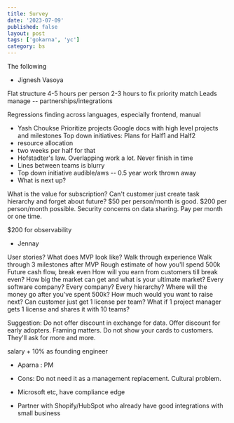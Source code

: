 ```yaml
---
title: Survey
date: '2023-07-09'
published: false
layout: post
tags: ['gokarna', 'yc']
category: bs
---
```

The following 
- Jignesh Vasoya

Flat structure
4-5 hours per person
2-3 hours to fix
priority match
Leads manage -- partnerships/integrations

Regressions finding across languages, especially frontend, manual


- Yash Choukse
Prioritize projects
Google docs with high level projects and milestones
Top down initiatives: Plans for Half1 and Half2
- resource allocation
- two weeks per half for that
- Hofstadter's law. Overlapping work a lot. Never finish in time
- Lines between teams is blurry
- Top down initiative audible/aws -- 0.5 year work thrown away
- What is next up?

What is the value for subscription? Can't customer just create task hierarchy and forget about future?
$50 per person/month is good. $200 per person/month possible. Security concerns on data sharing.
Pay per month or one time.

$200 for observability

- Jennay

User stories? What does MVP look like? Walk through experience
Walk through 3 milestones after MVP
Rough estimate of how you'll spend 500k
Future cash flow, break even
How will you earn from customers till break even?
How big the market can get and what is your ultimate market? Every software company? Every company? Every hierarchy?
Where will the money go after you've spent 500k? How much would you want to raise next?
Can customer just get 1 license per team? What if 1 project manager gets 1 license and shares it with 10 teams?

Suggestion: Do not offer discount in exchange for data. Offer discount for early adopters. Framing matters. Do not show your cards to customers. They'll ask for more and more.


salary + 10% as founding engineer


- Aparna : PM

- Cons: Do not need it as a management replacement. Cultural problem.
- Microsoft etc, have compliance edge
- Partner with Shopify/HubSpot who already have good integrations with small business